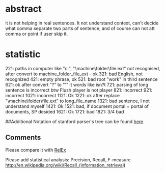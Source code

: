 # abstract

it is not helping in real sentences. It not understand context, can't decide what comma separate two parts of sentence,
and of course can not att comma or point if user skip it.


# statistic

221: paths in computer like "c:\", "\\machine\folder\file.ext" not recognised, after convert to machine_folder_file_ext - ok
321: bad English, not recognized
421: empty phrase, ok
521: bad root "work" in third sentence
621: ok after convert "?" to "'" it words like isn?t
721: parsing of long sentence is incorrect     btw Flush player is not player
821: incorrect
921: incorrect
1021: incorrect
1121: Ok
1221: ok after replace "\\machine\folder\file.ext" to long_file_name
1321: bad sentence, I not understand myself
1421: Ok
1521: bad, if document portal = portal of documents, SP desided
1621: Ok
1721: bad
1821: 3/4 bad

##Additional
Notation of stanford parser's tree can be found [here](http://bulba.sdsu.edu/jeanette/thesis/PennTags.html).

## Comments
Please compare it with [RelEx](https://github.com/menta/menta-0.3/blob/master/doc/informal/relex.md)

Please add statistical analysis: Precision, Recall, F-measure http://en.wikipedia.org/wiki/Recall_(information_retrieval)